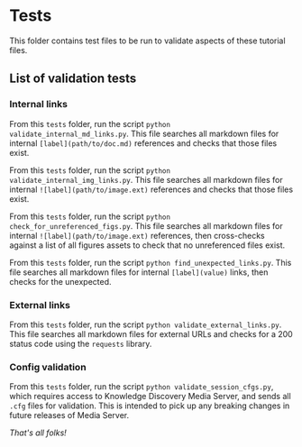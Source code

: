 # Tests

This folder contains test files to be run to validate aspects of these tutorial files.

## List of validation tests

### Internal links

From this `tests` folder, run the script `python validate_internal_md_links.py`.  This file searches all markdown files for internal `[label](path/to/doc.md)` references and checks that those files exist.

From this `tests` folder, run the script `python validate_internal_img_links.py`.  This file searches all markdown files for internal `![label](path/to/image.ext)` references and checks that those files exist.

From this `tests` folder, run the script `python check_for_unreferenced_figs.py`. This file searches all markdown files for internal `![label](path/to/image.ext)` references, then cross-checks against a list of all figures assets to check that no unreferenced files exist.

From this `tests` folder, run the script `python find_unexpected_links.py`. This file searches all markdown files for internal `[label](value)` links, then checks for the unexpected.

### External links

From this `tests` folder, run the script `python validate_external_links.py`.  This file searches all markdown files for external URLs and checks for a 200 status code using the `requests` library.

### Config validation

From this `tests` folder, run the script `python validate_session_cfgs.py`, which requires access to Knowledge Discovery Media Server, and sends all `.cfg` files for validation. This is intended to pick up any breaking changes in future releases of Media Server.

*That's all folks!*

